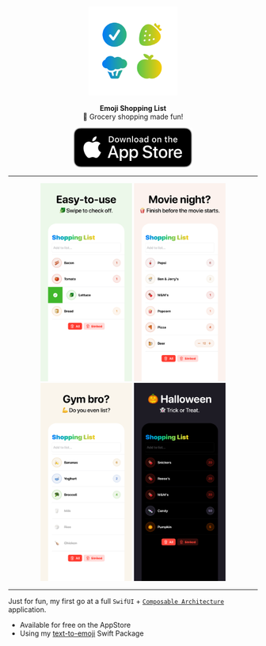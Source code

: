 <p align="center">
   <img width="180" src=".github/assets/icon-readme.png" alt="Emoji Shopping List">
</p>
<p align="center">
   <strong>Emoji Shopping List</strong><BR>
   🥦 Grocery shopping made fun!
</p>
<p align="center">
   <a href="https://apps.apple.com/us/app/emoji-shopping-list/id1627533228">
      <img src=".github/assets/download-appstore.svg" alt="Download on AppStore"> 
   </a>
</p>

---

<p align="center">
   <img src=".github/assets/1.png" alt="AppStore Screenshot 1" height="400">
   <img src=".github/assets/2.png" alt="AppStore Screenshot 2" height="400">
   <img src=".github/assets/3.png" alt="AppStore Screenshot 3" height="400">
   <img src=".github/assets/4.png" alt="AppStore Screenshot 4" height="400">
</p>

---

Just for fun, my first go at a full `SwifUI` + [`Composable Architecture`](https://github.com/pointfreeco/swift-composable-architecture) application.<br />
- Available for free on the AppStore
- Using my [text-to-emoji](https://swiftpackageindex.com/WouterWisse/text-to-emoji) Swift Package
